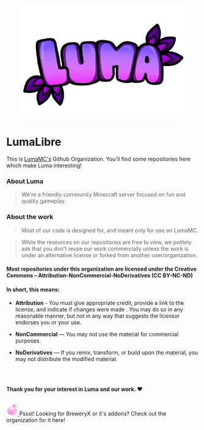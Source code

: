 <p align="center">
  <a href="https://lumamc.net">
    <img src="../images/luma-text.png" alt="LumaMC" width="" height="300">
  </a>
</p>
<!--
<a href="https://lumamc.net">
  <img src="../images/luma-fll.png" alt="LumaMC" width="80" height="80">
</a>
-->

# LumaLibre

This is [LumaMC's](https://lumamc.net) Github Organization. You'll find some repositories here which make Luma interesting!

### About Luma

> We're a friendly-community Minecraft server focused on fun and quality gameplay.

### About the work

> Most of our code is designed for, and meant only for use on LumaMC.

> While the resources on our repositories are free to view, we politely ask that you don't reuse our work commercially unless the work is under an alternative license or forked from another user/organization.

#### Most repositories under this organization are licensed under the Creative Commons – Attribution-NonCommercial-NoDerivatives (CC BY-NC-ND)


#### In short, this means:

- **Attribution** - You must give appropriate credit, provide a link to the license, and indicate if changes were made . You may do so in any reasonable manner, but not in any way that suggests the licensor endorses you or your use.

- **NonCommercial** — You may not use the material for commercial purposes.

- **NoDerivatives** — If you remix, transform, or build upon the material, you may not distribute the modified material.

<br/>
<br/>

**Thank you for your interest in Luma and our work. ❤️**

<br/>

<a href="https://lumamc.net">
  <img src="../images/BX_CROPPED_2.png" alt="BreweryX" width="30" height="30">
</a>
Pssst! Looking for BreweryX or it's addons? Check out the organization for it here!
